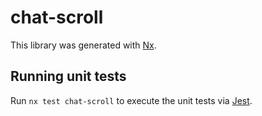 # chat-scroll

This library was generated with [Nx](https://nx.dev).

## Running unit tests

Run `nx test chat-scroll` to execute the unit tests via [Jest](https://jestjs.io).
